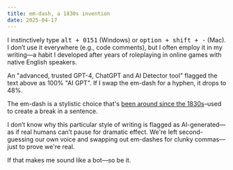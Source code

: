 ```yaml
---
title: em-dash, a 1830s invention
date: 2025-04-17
---
```


I instinctively type <kbd>alt + 0151</kbd> (Windows) or <kbd>option + shift + -</kbd> (Mac). I don’t use it everywhere (e.g., code comments), but I often employ it in my writing—a habit I developed after years of roleplaying in online games with native English speakers.

An "advanced, trusted GPT-4, ChatGPT and AI Detector tool" flagged the text above as 100% "AI GPT". If I swap the em-dash for a hyphen, it drops to 48%.

The em-dash is a stylistic choice that's [been around since the 1830s](https://www.oed.com/dictionary/em-dash_n)–used to create a break in a sentence.

I don’t know why this particular style of writing is flagged as AI-generated—as if real humans can’t pause for dramatic effect. We're left second-guessing our own voice and swapping out em-dashes for clunky commas—just to prove we're real.

If that makes me sound like a bot—so be it.

